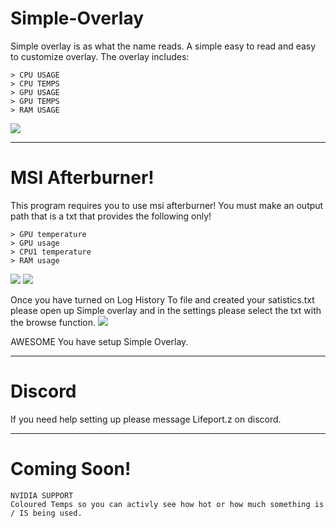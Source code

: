 # Simple-Overlay

Simple overlay is as what the name reads. A simple easy to read and easy to customize overlay.
The overlay includes:
```
> CPU USAGE
> CPU TEMPS
> GPU USAGE
> GPU TEMPS
> RAM USAGE
```

<img src="https://i.ibb.co/q1wR4bj/Simple-Overlay-blank.png">

---

# MSI Afterburner!
This program requires you to use msi afterburner! You must make an output path that is a txt that provides the following only!
```
> GPU temperature
> GPU usage
> CPU1 temperature
> RAM usage
```

<img src="https://i.ibb.co/vxr6mft/GPU.png">

<img src="https://i.ibb.co/mvKTpTP/MSI.png">

Once you have turned on Log History To file and created your satistics.txt please open up Simple overlay and in the settings please select the txt with the browse function.
<img src="https://i.ibb.co/WxYnzrB/SO-Settings.png">


AWESOME You have setup Simple Overlay.

---

# Discord
If you need help setting up please message Lifeport.z on discord.

---

# Coming Soon!
```
NVIDIA SUPPORT
Coloured Temps so you can activly see how hot or how much something is / IS being used.
```
